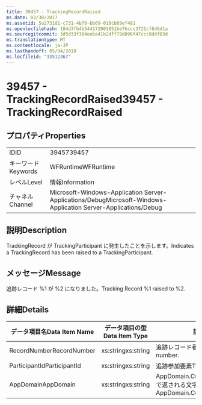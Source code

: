 ```yaml
---
title: 39457 - TrackingRecordRaised
ms.date: 03/30/2017
ms.assetid: 5a2731d1-c731-4b79-bb69-016cb69ef481
ms.openlocfilehash: 104d3fb4b544172001051be7bccc3721cf8d6d1a
ms.sourcegitcommit: 3d5d33f384eeba41b2dff79d096f47ccc8d8f03d
ms.translationtype: MT
ms.contentlocale: ja-JP
ms.lasthandoff: 05/04/2018
ms.locfileid: "33512367"
---
```

# <a name="39457---trackingrecordraised"></a><span data-ttu-id="3f7bf-102">39457 - TrackingRecordRaised</span><span class="sxs-lookup"><span data-stu-id="3f7bf-102">39457 - TrackingRecordRaised</span></span>
## <a name="properties"></a><span data-ttu-id="3f7bf-103">プロパティ</span><span class="sxs-lookup"><span data-stu-id="3f7bf-103">Properties</span></span>  
  
|||  
|-|-|  
|<span data-ttu-id="3f7bf-104">ID</span><span class="sxs-lookup"><span data-stu-id="3f7bf-104">ID</span></span>|<span data-ttu-id="3f7bf-105">39457</span><span class="sxs-lookup"><span data-stu-id="3f7bf-105">39457</span></span>|  
|<span data-ttu-id="3f7bf-106">キーワード</span><span class="sxs-lookup"><span data-stu-id="3f7bf-106">Keywords</span></span>|<span data-ttu-id="3f7bf-107">WFRuntime</span><span class="sxs-lookup"><span data-stu-id="3f7bf-107">WFRuntime</span></span>|  
|<span data-ttu-id="3f7bf-108">レベル</span><span class="sxs-lookup"><span data-stu-id="3f7bf-108">Level</span></span>|<span data-ttu-id="3f7bf-109">情報</span><span class="sxs-lookup"><span data-stu-id="3f7bf-109">Information</span></span>|  
|<span data-ttu-id="3f7bf-110">チャネル</span><span class="sxs-lookup"><span data-stu-id="3f7bf-110">Channel</span></span>|<span data-ttu-id="3f7bf-111">Microsoft-Windows-Application Server-Applications/Debug</span><span class="sxs-lookup"><span data-stu-id="3f7bf-111">Microsoft-Windows-Application Server-Applications/Debug</span></span>|  
  
## <a name="description"></a><span data-ttu-id="3f7bf-112">説明</span><span class="sxs-lookup"><span data-stu-id="3f7bf-112">Description</span></span>  
 <span data-ttu-id="3f7bf-113">TrackingRecord が TrackingParticipant に発生したことを示します。</span><span class="sxs-lookup"><span data-stu-id="3f7bf-113">Indicates a TrackingRecord has been raised to a TrackingParticipant.</span></span>  
  
## <a name="message"></a><span data-ttu-id="3f7bf-114">メッセージ</span><span class="sxs-lookup"><span data-stu-id="3f7bf-114">Message</span></span>  
 <span data-ttu-id="3f7bf-115">追跡レコード %1 が %2 になりました。</span><span class="sxs-lookup"><span data-stu-id="3f7bf-115">Tracking Record %1 raised to %2.</span></span>  
  
## <a name="details"></a><span data-ttu-id="3f7bf-116">詳細</span><span class="sxs-lookup"><span data-stu-id="3f7bf-116">Details</span></span>  
  
|<span data-ttu-id="3f7bf-117">データ項目名</span><span class="sxs-lookup"><span data-stu-id="3f7bf-117">Data Item Name</span></span>|<span data-ttu-id="3f7bf-118">データ項目の型</span><span class="sxs-lookup"><span data-stu-id="3f7bf-118">Data Item Type</span></span>|<span data-ttu-id="3f7bf-119">説明</span><span class="sxs-lookup"><span data-stu-id="3f7bf-119">Description</span></span>|  
|--------------------|--------------------|-----------------|  
|<span data-ttu-id="3f7bf-120">RecordNumber</span><span class="sxs-lookup"><span data-stu-id="3f7bf-120">RecordNumber</span></span>|<span data-ttu-id="3f7bf-121">xs:string</span><span class="sxs-lookup"><span data-stu-id="3f7bf-121">xs:string</span></span>|<span data-ttu-id="3f7bf-122">追跡レコード番号。</span><span class="sxs-lookup"><span data-stu-id="3f7bf-122">The tracking record number.</span></span>|  
|<span data-ttu-id="3f7bf-123">ParticipantId</span><span class="sxs-lookup"><span data-stu-id="3f7bf-123">ParticipantId</span></span>|<span data-ttu-id="3f7bf-124">xs:string</span><span class="sxs-lookup"><span data-stu-id="3f7bf-124">xs:string</span></span>|<span data-ttu-id="3f7bf-125">追跡参加要素</span><span class="sxs-lookup"><span data-stu-id="3f7bf-125">The tracking participant.</span></span>|  
|<span data-ttu-id="3f7bf-126">AppDomain</span><span class="sxs-lookup"><span data-stu-id="3f7bf-126">AppDomain</span></span>|<span data-ttu-id="3f7bf-127">xs:string</span><span class="sxs-lookup"><span data-stu-id="3f7bf-127">xs:string</span></span>|<span data-ttu-id="3f7bf-128">AppDomain.CurrentDomain.FriendlyName で返される文字列。</span><span class="sxs-lookup"><span data-stu-id="3f7bf-128">The string returned by AppDomain.CurrentDomain.FriendlyName.</span></span>|
